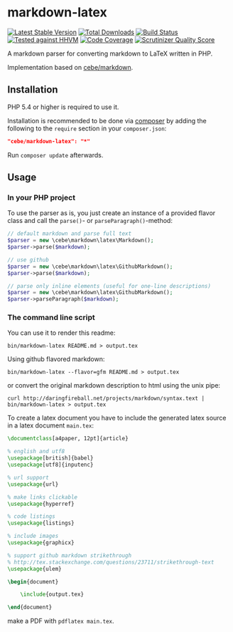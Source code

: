 markdown-latex
==============

[![Latest Stable Version](https://poser.pugx.org/cebe/markdown-latex/v/stable.png)](https://packagist.org/packages/cebe/markdown-latex)
[![Total Downloads](https://poser.pugx.org/cebe/markdown-latex/downloads.png)](https://packagist.org/packages/cebe/markdown-latex)
[![Build Status](https://travis-ci.org/cebe/markdown-latex.svg?branch=master)](https://travis-ci.org/cebe/markdown-latex)
[![Tested against HHVM](http://hhvm.h4cc.de/badge/cebe/markdown-latex.png)](http://hhvm.h4cc.de/package/cebe/markdown-latex)
[![Code Coverage](https://scrutinizer-ci.com/g/cebe/markdown-latex/badges/coverage.png?s=db6af342d55bea649307ef311fbd536abb9bab76)](https://scrutinizer-ci.com/g/cebe/markdown-latex/)
[![Scrutinizer Quality Score](https://scrutinizer-ci.com/g/cebe/markdown-latex/badges/quality-score.png?s=17448ca4d140429fd687c58ff747baeb6568d528)](https://scrutinizer-ci.com/g/cebe/markdown-latex/)



A markdown parser for converting markdown to LaTeX written in PHP.

Implementation based on [cebe/markdown][].

[cebe/markdown]: https://github.com/cebe/markdown "A markdown parser for PHP"


Installation
------------

PHP 5.4 or higher is required to use it.

Installation is recommended to be done via [composer][] by adding the following to the `require` section in your `composer.json`:

```json
"cebe/markdown-latex": "*"
```

Run `composer update` afterwards.

[composer]: https://getcomposer.org/ "The PHP package manager"

Usage
-----

### In your PHP project

To use the parser as is, you just create an instance of a provided flavor class and call the `parse()`-
or `parseParagraph()`-method:

```php
// default markdown and parse full text
$parser = new \cebe\markdown\latex\Markdown();
$parser->parse($markdown);

// use github
$parser = new \cebe\markdown\latex\GithubMarkdown();
$parser->parse($markdown);

// parse only inline elements (useful for one-line descriptions)
$parser = new \cebe\markdown\latex\GithubMarkdown();
$parser->parseParagraph($markdown);
```

### The command line script

You can use it to render this readme:

    bin/markdown-latex README.md > output.tex

Using github flavored markdown:

    bin/markdown-latex --flavor=gfm README.md > output.tex

or convert the original markdown description to html using the unix pipe:

    curl http://daringfireball.net/projects/markdown/syntax.text | bin/markdown-latex > output.tex

To create a latex document you have to include the generated latex source in a latex document `main.tex`:

```tex
\documentclass[a4paper, 12pt]{article}

% english and utf8
\usepackage[british]{babel}
\usepackage[utf8]{inputenc}

% url support
\usepackage{url}

% make links clickable
\usepackage{hyperref}

% code listings
\usepackage{listings}

% include images
\usepackage{graphicx}

% support github markdown strikethrough
% http://tex.stackexchange.com/questions/23711/strikethrough-text
\usepackage{ulem}

\begin{document}

	\include{output.tex}

\end{document}
```

make a PDF with `pdflatex main.tex`.
